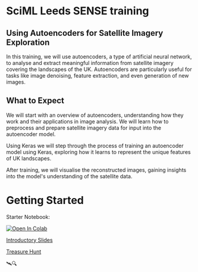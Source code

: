 # SciML Leeds SENSE training

## Using Autoencoders for Satellite Imagery Exploration
In this training, we will use autoencoders, a type of artificial neural network, to analyse and extract meaningful information from satellite imagery covering the landscapes of the UK. Autoencoders are particularly useful for tasks like image denoising, feature extraction, and even generation of new images.

## What to Expect

We will start with an overview of autoencoders, understanding how they work and their applications in image analysis. We will learn how to preprocess and prepare satellite imagery data for input into the autoencoder model.

Using Keras we will step through the process of training an autoencoder model using Keras, exploring how it learns to represent the unique features of UK landscapes.

After training, we will visualise the reconstructed images, gaining insights into the model's understanding of the satellite data.

# Getting Started

Starter Notebook:

<a target="_blank" href="https://colab.research.google.com/drive/1PH1J9jEvPsdK1z23YQsthtJ_KMm71PQr?usp=sharing">
  <img src="https://colab.research.google.com/assets/colab-badge.svg" alt="Open In Colab"/>
</a>

[Introductory Slides](https://docs.google.com/presentation/d/1SUI94od5W9b2ikHK8bQNPYzOQ15oN8REe7p9FWBEPH8/edit?usp=sharing)

[Treasure Hunt](https://sciml-leeds.github.io/SENSE_training/encrypted.html)

🛰️🔍


